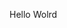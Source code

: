 Hello Wolrd


























































































































































































































































































































































































































































































































































































































































































































































































































































































































































































































































































































































































































































































































































































































































































































































































































































































































































































































































































































































































































































































































































































































































































































































































































































































































































































































































































































































































































































































































































































































































































































































































































































































































































































































































































































































































































































































































































































































































































































































































































































































































































































































































































































































































































